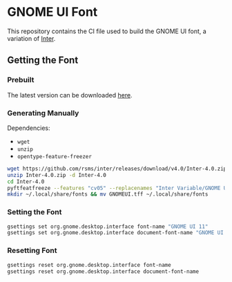 # GNOME UI Font

This repository contains the CI file used to build the GNOME UI font, a variation of [Inter](https://rsms.me/inter/).

## Getting the Font

### Prebuilt

The latest version can be downloaded [here](https://gitlab.gnome.org/GNOME/gnome-ui-font/-/pipelines).

### Generating Manually

Dependencies:
- `wget`
- `unzip`
- `opentype-feature-freezer`

```sh
wget https://github.com/rsms/inter/releases/download/v4.0/Inter-4.0.zip
unzip Inter-4.0.zip -d Inter-4.0
cd Inter-4.0
pyftfeatfreeze --features "cv05" --replacenames "Inter Variable/GNOME UI" InterVariable.ttf GNOMEUI.ttf
mkdir ~/.local/share/fonts && mv GNOMEUI.tff ~/.local/share/fonts
```

### Setting the Font

```sh
gsettings set org.gnome.desktop.interface font-name "GNOME UI 11"
gsettings set org.gnome.desktop.interface document-font-name "GNOME UI 11"
```

### Resetting Font

```sh
gsettings reset org.gnome.desktop.interface font-name
gsettings reset org.gnome.desktop.interface document-font-name
```
